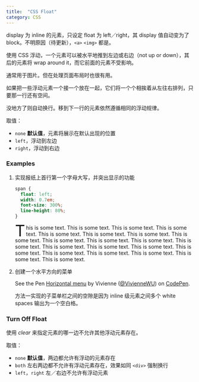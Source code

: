 ```yaml
---
title:  "CSS Float"
category: CSS
---
```

display 为 inline 的元素，只设定 float 为 left／right，其 display 值自动变为了 block。不明原因（待更新），`<a>` `<img>` 都是。

使用 CSS 浮动，一个元素可以被水平地推到左边或右边（not up or down），其后的元素将 wrap around it，而它前面的元素不受影响。

通常用于图片。但在处理页面布局时也很有用。

如果把一些浮动元素一个接一个放在一起，它们将一个个相挨着从左往右排列，只要那一行还有空间。

没地方了则自动换行。移到下一行的元素依然遵循相同的浮动规律。

<!--more-->

取值：

+ `none` **默认值**，元素将展示在默认出现的位置
+ `left`，浮动到左边
+ `right`，浮动到右边

### Examples

1. 实现报纸上首行第一个字母大写，并突出显示的功能

    ```css
    span {
      float: left;
      width: 0.7em;
      font-size: 300%;
      line-height: 80%;
    }
    ```

    <p>
    <span style="float:left;width:0.7em;font-size:300%;line-height:80%;">T</span>his is some text.
    This is some text. This is some text.
    This is some text. This is some text. This is some text.
    This is some text. This is some text. This is some text.
    This is some text. This is some text. This is some text.
    This is some text. This is some text. This is some text.
    This is some text. This is some text. This is some text.
    This is some text. This is some text. This is some text.
    </p>

2. 创建一个水平方向的菜单

    <p data-height="244" data-theme-id="0" data-slug-hash="MbBBOJ" data-default-tab="result" data-user="VivienneWU" data-embed-version="2" data-pen-title="Horizontal menu" class="codepen">See the Pen <a href="http://codepen.io/VivienneWU/pen/MbBBOJ/">Horizontal menu</a> by Vivienne (<a href="http://codepen.io/VivienneWU">@VivienneWU</a>) on <a href="http://codepen.io">CodePen</a>.</p>
    <script async src="https://production-assets.codepen.io/assets/embed/ei.js"></script>

    方法一实现的子菜单栏之间的空隙是因为 inline 级元素之间多个 white spaces 输出为一个空白格。

### Turn Off Float

使用 _clear_ 来指定元素的哪一边不允许其他浮动元素存在。

取值：

+ `none` **默认值**，两边都允许有浮动的元素存在
+ `both` 左右两边都不允许有浮动元素存在，效果如同 `<div>` 强制换行
+ `left`，`right` 左／右边不允许有浮动元素
